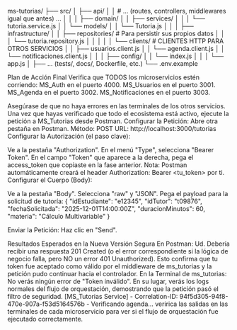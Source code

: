 ms-tutorias/
├── src/
│   ├── api/
│   │   # ... (routes, controllers, middlewares igual que antes) ...
│   │
│   ├── domain/
│   │   ├── services/
│   │   │   └── tutoria.service.js
│   │   └── models/
│   │       └── Tutoria.js
│   │
│   ├── infrastructure/
│   │   ├── repositories/     # Para persistir sus propios datos
│   │   │   └── tutoria.repository.js
│   │   │
│   │   └── clients/          # CLIENTES HTTP PARA OTROS SERVICIOS
│   │       ├── usuarios.client.js
│   │       └── agenda.client.js
│   │       └── notificaciones.client.js
│   │
│   ├── config/
│   │   └── index.js
│   │
│   └── app.js
│
├── ... (tests/, docs/, Dockerfile, etc.)
└── .env.example



Plan de Acción Final
Verifica que TODOS los microservicios estén corriendo:
MS_Auth en el puerto 4000.
MS_Usuarios en el puerto 3001.
MS_Agenda en el puerto 3002.
MS_Notificaciones en el puerto 3003.

Asegúrase de que no haya errores en las terminales de los otros servicios.
Una vez que hayas verificado que todo el ecosistema está activo, ejecute la petición a MS_Tutorias desde Postman.
Configurar la Petición:
Abre otra pestaña en Postman.
Método: POST
URL: http://localhost:3000/tutorias
Configurar la Autorización (el paso clave):

Ve a la pestaña "Authorization".
En el menú "Type", selecciona "Bearer Token".
En el campo "Token" que aparece a la derecha, pega el access_token que copiaste en la fase anterior.
Nota: Postman automáticamente creará el header Authorization: Bearer <tu_token> por ti.
Configurar el Cuerpo (Body):

Ve a la pestaña "Body".
Selecciona "raw" y "JSON".
Pega el payload para la solicitud de tutoría:
{
    "idEstudiante": "e12345",
    "idTutor": "t09876",
    "fechaSolicitada": "2025-12-01T14:00:00Z",
    "duracionMinutos": 60,
    "materia": "Cálculo Multivariable"
}

Enviar la Petición:
Haz clic en "Send".

Resultados Esperados en la Nueva Versión Segura
En Postman:
Ud. Debería recibir una respuesta 201 Created (o el error correspondiente si la lógica de negocio falla, pero NO un error 401 Unauthorized). Esto confirma que tu token fue aceptado como válido por el middleware de ms_tutorias y la petición pudo continuar hacia el controlador.
En la Terminal de ms_tutorias:
No verás ningún error de "Token inválido". En su lugar, verás los logs normales del flujo de orquestación, demostrando que la petición pasó el filtro de seguridad.
[MS_Tutorias Service] - Correlation-ID: 94f5d305-94f8-470e-907a-f53d5164576b - Verificando agenda...
veririca las salidas en las terminales de cada microservicio para ver si el flujo de orquestación fue ejecutado correctamente.